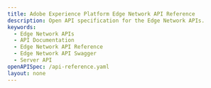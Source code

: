 ```yaml
---
title: Adobe Experience Platform Edge Network API Reference
description: Open API specification for the Edge Network APIs.
keywords:
  - Edge Network APIs
  - API Documentation
  - Edge Network API Reference
  - Edge Network API Swagger
  - Server API
openAPISpec: /api-reference.yaml
layout: none
---
```

<!--<RedoclyAPIBlock src="/data-collection-apis/docs/api-reference.yaml"/>-->
